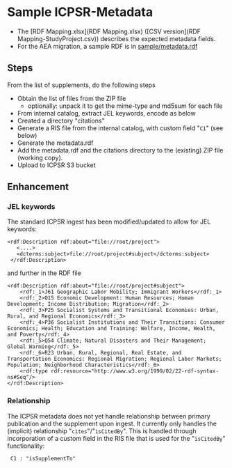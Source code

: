 # Sample ICPSR-Metadata

- The [RDF Mapping.xlsx](RDF Mapping.xlsx) ([CSV version](RDF Mapping-StudyProject.csv)) describes the expected metadata fields.
- For the AEA migration, a sample RDF is in [sample/metadata.rdf](sample/metadata.rdf)

## Steps
From the list of supplements, do the following steps

- Obtain the list of files from the ZIP file
  - optionally: unpack it to get the mime-type and md5sum for each file
- From internal catalog, extract JEL keywords, encode as below
- Created a directory "citations"
- Generate a RIS file from the internal catalog, with custom field "`C1`" (see below)
- Generate the metadata.rdf
- Add the metadata.rdf and the citations directory to the (existing) ZIP file (working copy).
- Upload to ICPSR S3 bucket

## Enhancement

### JEL keywords
The standard ICPSR ingest has been modified/updated to allow for JEL keywords:
```
<rdf:Description rdf:about="file://root/project">
   <....>
   <dcterms:subject>file://root/project#subject</dcterms:subject>
 </rdf:Description>
```
and further in the RDF file
```
<rdf:Description rdf:about="file://root/project#subject">
    <rdf:_1>J61 Geographic Labor Mobility; Immigrant Workers</rdf:_1>
    <rdf:_2>O15 Economic Development: Human Resources; Human Development; Income Distribution; Migration</rdf:_2>
    <rdf:_3>P25 Socialist Systems and Transitional Economies: Urban, Rural, and Regional Economics</rdf:_3>
    <rdf:_4>P36 Socialist Institutions and Their Transitions: Consumer Economics; Health; Education and Training: Welfare, Income, Wealth, and Poverty</rdf:_4>
    <rdf:_5>Q54 Climate; Natural Disasters and Their Management; Global Warming</rdf:_5>
    <rdf:_6>R23 Urban, Rural, Regional, Real Estate, and Transportation Economics: Regional Migration; Regional Labor Markets; Population; Neighborhood Characteristics</rdf:_6>
    <rdf:type rdf:resource="http://www.w3.org/1999/02/22-rdf-syntax-ns#Seq"/>
</rdf:Description>
```

### Relationship
The ICPSR metadata does not yet handle relationship between primary publication and the supplement upon ingest. It currently only handles the (implicit) relationship "`cites`"/"`isCitedBy`".  This is handled through incorporation of a custom field in the RIS file that is used for the "`isCitedBy`" functionality:
```
 C1 : "isSupplementTo"
```
